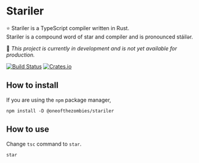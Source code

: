 # Stariler

⭐ Stariler is a TypeScript compiler written in Rust.  
Stariler is a compound word of star and compiler and is pronounced stáilər.  

🚧 _This project is currently in development and is not yet available for production._

[![Build Status][actions-badge]][actions-url]
[![Crates.io][crates-badge]][crates-url]

[actions-badge]: https://github.com/oneofthezombies/stariler/workflows/CI/badge.svg
[actions-url]: https://github.com/oneofthezombies/stariler/actions?query=workflow?CI+branch=main
[crates-badge]: https://img.shields.io/crates/v/stariler.svg
[crates-url]: https://crates.io/crates/stariler

## How to install

If you are using the `npm` package manager,

```shell
npm install -D @oneofthezombies/stariler
```

## How to use

Change `tsc` command to `star`.

```shell
star
```
